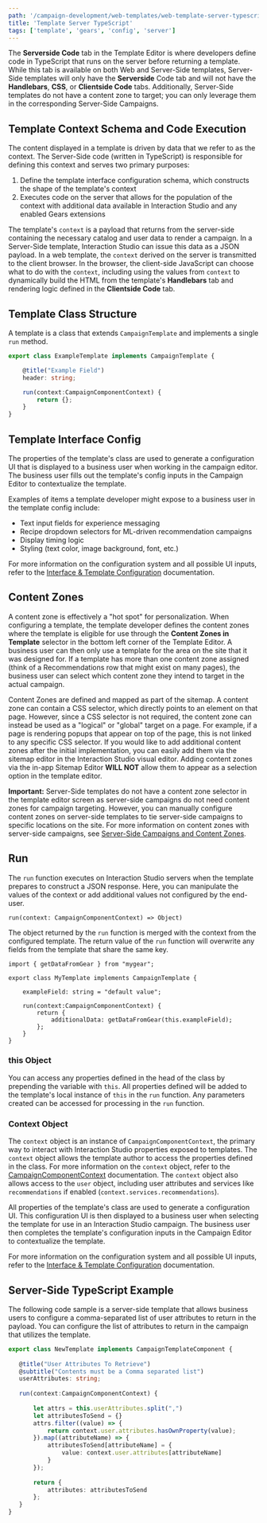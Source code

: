 ```yaml
---
path: '/campaign-development/web-templates/web-template-server-typescript'
title: 'Template Server TypeScript'
tags: ['template', 'gears', 'config', 'server']
---
```


The **Serverside Code** tab in the Template Editor is where developers define code in TypeScript that runs on the server before returning a template. While this tab is available on both Web and Server-Side templates, Server-Side templates will only have the **Serverside** Code tab and will not have the **Handlebars**, **CSS**, or **Clientside Code** tabs. Additionally, Server-Side templates do not have a content zone to target; you can only leverage them in the corresponding Server-Side Campaigns.

## Template Context Schema and Code Execution

The content displayed in a template is driven by data that we refer to as the context. The Server-Side code (written in TypeScript) is responsible for defining this context and serves two primary purposes:

1. Define the template interface configuration schema, which constructs the shape of the template's context
2. Executes code on the server that allows for the population of the context with additional data available in Interaction Studio and any enabled Gears extensions

The template's `context` is a payload that returns from the server-side containing the necessary catalog and user data to render a campaign. In a Server-Side template, Interaction Studio can issue this data as a JSON payload. In a web template, the `context` derived on the server is transmitted to the client browser. In the browser, the client-side JavaScript can choose what to do with the `context`, including using the values from `context` to dynamically build the HTML from the template's **Handlebars** tab and rendering logic defined in the **Clientside Code** tab.

## Template Class Structure

A template is a class that extends `CampaignTemplate` and implements a single `run` method.

```ts
export class ExampleTemplate implements CampaignTemplate {

    @title("Example Field")
    header: string;

    run(context:CampaignComponentContext) {
        return {};
    }
}
```

## Template Interface Config

The properties of the template's class are used to generate a configuration UI that is displayed to a business user when working in the campaign editor. The business user fills out the template's config inputs in the Campaign Editor to contextualize the template.

Examples of items a template developer might expose to a business user in the template config include:

+ Text input fields for experience messaging
+ Recipe dropdown selectors for ML-driven recommendation campaigns
+ Display timing logic
+ Styling (text color, image background, font, etc.)

For more information on the configuration system and all possible UI inputs, refer to the [Interface & Template Configuration](https://developer.evergage.com/interface-config/decorators) documentation.


## Content Zones

A content zone is effectively a "hot spot" for personalization. When configuring a template, the template developer defines the content zones where the template is eligible for use through the **Content Zones in Template** selector in the bottom left corner of the Template Editor. A business user can then only use a template for the area on the site that it was designed for. If a template has more than one content zone assigned (think of a Recommendations row that might exist on many pages), the business user can select which content zone they intend to target in the actual campaign.

Content Zones are defined and mapped as part of the sitemap. A content zone can contain a CSS selector, which directly points to an element on that page. However, since a CSS selector is not required, the content zone can instead be used as a "logical" or "global" target on a page. For example, if a page is rendering popups that appear on top of the page, this is not linked to any specific CSS selector. If you would like to add additional content zones after the initial implementation, you can easily add them via the sitemap editor in the Interaction Studio visual editor. Adding content zones via the in-app Sitemap Editor **WILL NOT** allow them to appear as a selection option in the template editor.

<div class='alert-blue'>

**Important:** Server-Side templates do not have a content zone selector in the template editor screen as server-side campaigns do not need content zones for campaign targeting. However, you can manually configure content zones on server-side templates to tie server-side campaigns to specific locations on the site. For more information on content zones with server-side campaigns, see [Server-Side Campaigns and Content Zones](https://developer.evergage.com/campaign-development/server-side-campaigns-and-templates/contentzones#server-side-campaigns). 
</div>

## Run

The `run` function executes on Interaction Studio servers when the template prepares to construct a JSON response. Here, you can manipulate the values of the context or add additional values not configured by the end-user.

```
run(context: CampaignComponentContext) => Object)
```

The object returned by the `run` function is merged with the context from the configured template. The return value of the `run` function will overwrite any fields from the template that share the same key.

```
import { getDataFromGear } from "mygear";

export class MyTemplate implements CampaignTemplate {

    exampleField: string = "default value";

    run(context:CampaignComponentContext) {
        return {
            additionalData: getDataFromGear(this.exampleField);
        };
    }
}
```


### this Object
You can access any properties defined in the head of the class by prepending the variable with `this`. All properties defined will be added to the template's local instance of `this` in the `run` function. Any parameters created can be accessed for processing in the `run` function.


### Context Object

The `context` object is an instance of `CampaignComponentContext`, the primary way to interact with Interaction Studio properties exposed to templates. The `context` object allows the template author to access the properties defined in the class. For more information on the `context` object, refer to the [CampaignComponentContext](http://evergage-gears-docs.s3-website-us-east-1.amazonaws.com/core/interfaces/campaigncomponentcontext.html) documentation. The `context` object also allows access to the `user` object, including user attributes and services like `recommendations` if enabled (`context.services.recommendations`).

All properties of the template's class are used to generate a configuration UI. This configuration UI is then displayed to a business user when selecting the template for use in an Interaction Studio campaign. The business user then completes the template's configuration inputs in the Campaign Editor to contextualize the template.

For more information on the configuration system and all possible UI inputs, refer to the [Interface & Template Configuration](/interface-config) documentation.


## Server-Side TypeScript Example

The following code sample is a server-side template that allows business users to configure a comma-separated list of user attributes to return in the payload. You can configure the list of attributes to return in the campaign that utilizes the template.

```ts
export class NewTemplate implements CampaignTemplateComponent {
 
   @title("User Attributes To Retrieve")
   @subtitle("Contents must be a Comma separated list")
   userAttributes: string;
 
   run(context:CampaignComponentContext) {
      
       let attrs = this.userAttributes.split(",")
       let attributesToSend = {}
       attrs.filter((value) => {
           return context.user.attributes.hasOwnProperty(value);
       }).map((attributeName) => {
           attributesToSend[attributeName] = {
               value: context.user.attributes[attributeName]
           }
       });
 
       return {
           attributes: attributesToSend
       };
   }
}
```
